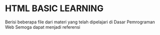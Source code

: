 # HTML BASIC LEARNING
Berisi beberapa file dari materi yang telah dipelajari di Dasar Pemrograman Web
Semoga dapat menjadi referensi
